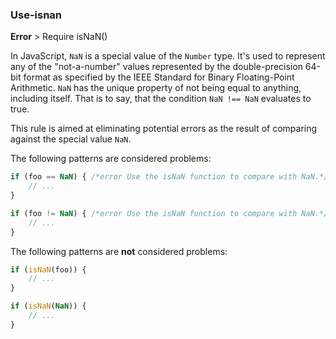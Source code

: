 ### Use-isnan
**Error** > Require isNaN()

In JavaScript, `NaN` is a special value of the `Number` type. It's used to represent any of the "not-a-number" values represented by the double-precision 64-bit format as specified by the IEEE Standard for Binary Floating-Point Arithmetic. `NaN` has the unique property of not being equal to anything, including itself. That is to say, that the condition `NaN !== NaN` evaluates to true.

This rule is aimed at eliminating potential errors as the result of comparing against the special value `NaN`.

The following patterns are considered problems:

```javascript
if (foo == NaN) { /*error Use the isNaN function to compare with NaN.*/
    // ...
}

if (foo != NaN) { /*error Use the isNaN function to compare with NaN.*/
    // ...
}
```

The following patterns are **not** considered problems:

```javascript
if (isNaN(foo)) {
    // ...
}

if (isNaN(NaN)) {
    // ...
}
```

